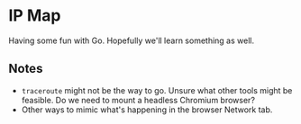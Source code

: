 # IP Map

Having some fun with Go. Hopefully we'll learn something as well.

## Notes

- `traceroute` might not be the way to go. Unsure what other tools might be feasible. Do we need to mount a headless Chromium browser?
- Other ways to mimic what's happening in the browser Network tab.
